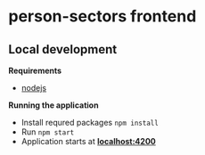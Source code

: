 # person-sectors frontend

## Local development

**Requirements**
- [nodejs](https://nodejs.org/en/download/)

**Running the application**
- Install requred packages `npm install`
- Run `npm start`
- Application starts at [**localhost:4200**](http://localhost:4200)

